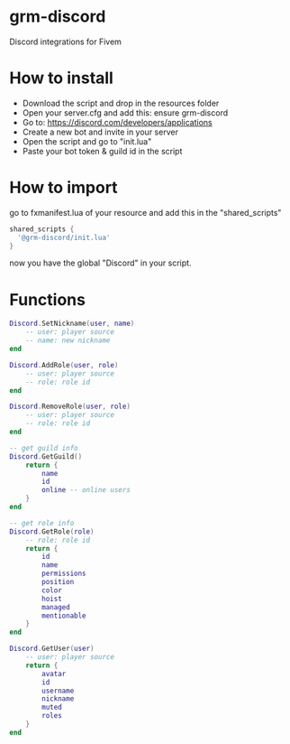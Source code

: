 # grm-discord
Discord integrations for Fivem

# How to install
- Download the script and drop in the resources folder
- Open your server.cfg and add this: ensure grm-discord
- Go to: https://discord.com/developers/applications
- Create a new bot and invite in your server
- Open the script and go to "init.lua"
- Paste your bot token & guild id in the script

# How to import 
go to fxmanifest.lua of your resource and add this in the "shared_scripts"
```lua
shared_scripts {
  '@grm-discord/init.lua'
}
```
now you have the global "Discord" in your script.

# Functions
```lua
Discord.SetNickname(user, name)
    -- user: player source
    -- name: new nickname
end

Discord.AddRole(user, role)
    -- user: player source
    -- role: role id
end

Discord.RemoveRole(user, role)
    -- user: player source
    -- role: role id
end

-- get guild info
Discord.GetGuild()
    return {
        name
        id
        online -- online users
    }
end

-- get role info
Discord.GetRole(role)
    -- role: role id
    return {
        id
        name
        permissions
        position
        color
        hoist
        managed
        mentionable
    }
end

Discord.GetUser(user)
    -- user: player source
    return {
        avatar
        id
        username
        nickname
        muted
        roles
    }
end
```
